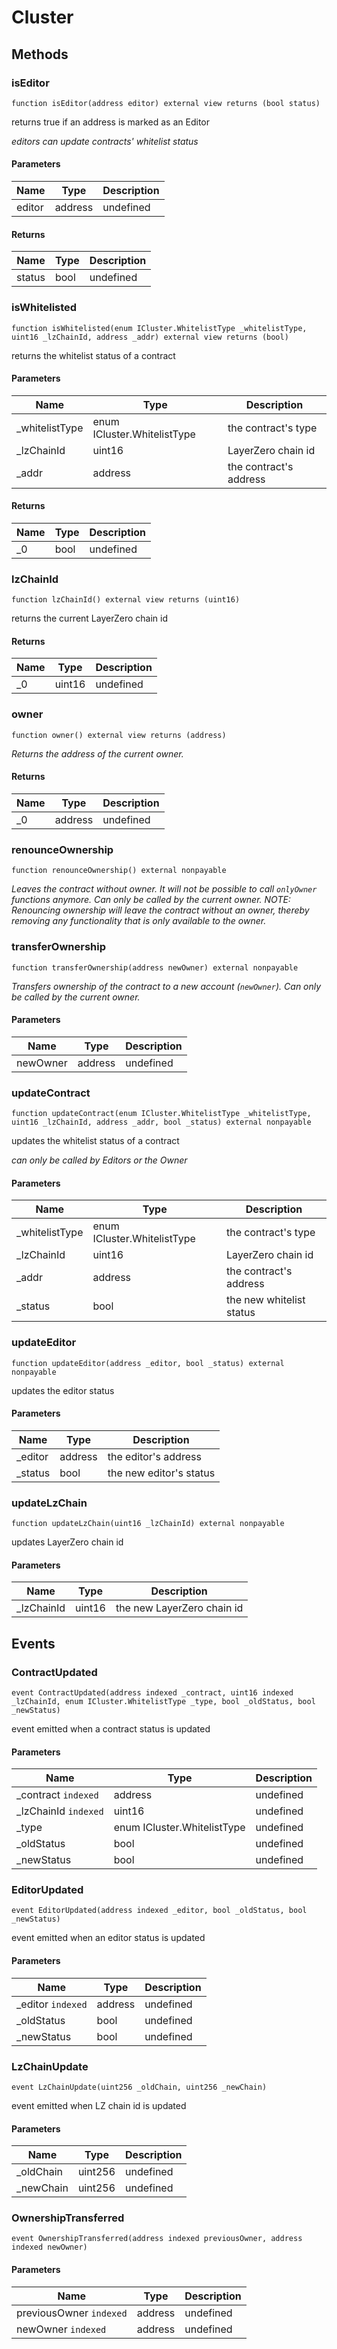 # Cluster









## Methods

### isEditor

```solidity
function isEditor(address editor) external view returns (bool status)
```

returns true if an address is marked as an Editor

*editors can update contracts&#39; whitelist status*

#### Parameters

| Name | Type | Description |
|---|---|---|
| editor | address | undefined |

#### Returns

| Name | Type | Description |
|---|---|---|
| status | bool | undefined |

### isWhitelisted

```solidity
function isWhitelisted(enum ICluster.WhitelistType _whitelistType, uint16 _lzChainId, address _addr) external view returns (bool)
```

returns the whitelist status of a contract



#### Parameters

| Name | Type | Description |
|---|---|---|
| _whitelistType | enum ICluster.WhitelistType | the contract&#39;s type |
| _lzChainId | uint16 | LayerZero chain id |
| _addr | address | the contract&#39;s address |

#### Returns

| Name | Type | Description |
|---|---|---|
| _0 | bool | undefined |

### lzChainId

```solidity
function lzChainId() external view returns (uint16)
```

returns the current LayerZero chain id




#### Returns

| Name | Type | Description |
|---|---|---|
| _0 | uint16 | undefined |

### owner

```solidity
function owner() external view returns (address)
```



*Returns the address of the current owner.*


#### Returns

| Name | Type | Description |
|---|---|---|
| _0 | address | undefined |

### renounceOwnership

```solidity
function renounceOwnership() external nonpayable
```



*Leaves the contract without owner. It will not be possible to call `onlyOwner` functions anymore. Can only be called by the current owner. NOTE: Renouncing ownership will leave the contract without an owner, thereby removing any functionality that is only available to the owner.*


### transferOwnership

```solidity
function transferOwnership(address newOwner) external nonpayable
```



*Transfers ownership of the contract to a new account (`newOwner`). Can only be called by the current owner.*

#### Parameters

| Name | Type | Description |
|---|---|---|
| newOwner | address | undefined |

### updateContract

```solidity
function updateContract(enum ICluster.WhitelistType _whitelistType, uint16 _lzChainId, address _addr, bool _status) external nonpayable
```

updates the whitelist status of a contract

*can only be called by Editors or the Owner*

#### Parameters

| Name | Type | Description |
|---|---|---|
| _whitelistType | enum ICluster.WhitelistType | the contract&#39;s type |
| _lzChainId | uint16 | LayerZero chain id |
| _addr | address | the contract&#39;s address |
| _status | bool | the new whitelist status |

### updateEditor

```solidity
function updateEditor(address _editor, bool _status) external nonpayable
```

updates the editor status



#### Parameters

| Name | Type | Description |
|---|---|---|
| _editor | address | the editor&#39;s address |
| _status | bool | the new editor&#39;s status |

### updateLzChain

```solidity
function updateLzChain(uint16 _lzChainId) external nonpayable
```

updates LayerZero chain id



#### Parameters

| Name | Type | Description |
|---|---|---|
| _lzChainId | uint16 | the new LayerZero chain id |



## Events

### ContractUpdated

```solidity
event ContractUpdated(address indexed _contract, uint16 indexed _lzChainId, enum ICluster.WhitelistType _type, bool _oldStatus, bool _newStatus)
```

event emitted when a contract status is updated



#### Parameters

| Name | Type | Description |
|---|---|---|
| _contract `indexed` | address | undefined |
| _lzChainId `indexed` | uint16 | undefined |
| _type  | enum ICluster.WhitelistType | undefined |
| _oldStatus  | bool | undefined |
| _newStatus  | bool | undefined |

### EditorUpdated

```solidity
event EditorUpdated(address indexed _editor, bool _oldStatus, bool _newStatus)
```

event emitted when an editor status is updated



#### Parameters

| Name | Type | Description |
|---|---|---|
| _editor `indexed` | address | undefined |
| _oldStatus  | bool | undefined |
| _newStatus  | bool | undefined |

### LzChainUpdate

```solidity
event LzChainUpdate(uint256 _oldChain, uint256 _newChain)
```

event emitted when LZ chain id is updated



#### Parameters

| Name | Type | Description |
|---|---|---|
| _oldChain  | uint256 | undefined |
| _newChain  | uint256 | undefined |

### OwnershipTransferred

```solidity
event OwnershipTransferred(address indexed previousOwner, address indexed newOwner)
```





#### Parameters

| Name | Type | Description |
|---|---|---|
| previousOwner `indexed` | address | undefined |
| newOwner `indexed` | address | undefined |



